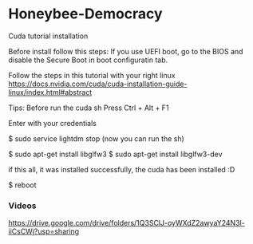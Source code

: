 # Honeybee-Democracy

Cuda tutorial installation

Before install follow this steps:
If you use UEFI boot, go to the BIOS and disable the Secure Boot in boot configuratin tab.

Follow the steps in this tutorial with your right linux
https://docs.nvidia.com/cuda/cuda-installation-guide-linux/index.html#abstract

Tips:
Before run the cuda sh
Press Ctrl + Alt + F1

Enter with your credentials

$ sudo service lightdm stop
(now you can run the sh)

$ sudo apt-get install libglfw3
$ sudo apt-get install libglfw3-dev

if this all, it was installed successfully, the cuda has been installed :D

$ reboot


### Videos
https://drive.google.com/drive/folders/1Q3SClJ-oyWXdZ2awyaY24N3l-iiCsCWj?usp=sharing

